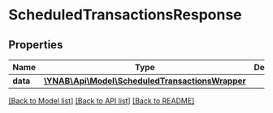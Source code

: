 # ScheduledTransactionsResponse

## Properties
Name | Type | Description | Notes
------------ | ------------- | ------------- | -------------
**data** | [**\YNAB\Api\Model\ScheduledTransactionsWrapper**](ScheduledTransactionsWrapper.md) |  | 

[[Back to Model list]](../README.md#documentation-for-models) [[Back to API list]](../README.md#documentation-for-api-endpoints) [[Back to README]](../README.md)


